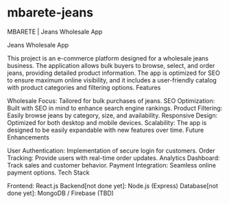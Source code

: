 # mbarete-jeans
MBARETE | Jeans Wholesale App

Jeans Wholesale App

This project is an e-commerce platform designed for a wholesale jeans business. The application allows bulk buyers to browse, select, and order jeans, providing detailed product information. The app is optimized for SEO to ensure maximum online visibility, and it includes a user-friendly catalog with product categories and filtering options.
Features

Wholesale Focus: Tailored for bulk purchases of jeans.
SEO Optimization: Built with SEO in mind to enhance search engine rankings.
Product Filtering: Easily browse jeans by category, size, and availability.
Responsive Design: Optimized for both desktop and mobile devices.
Scalability: The app is designed to be easily expandable with new features over time.
Future Enhancements

User Authentication: Implementation of secure login for customers.
Order Tracking: Provide users with real-time order updates.
Analytics Dashboard: Track sales and customer behavior.
Payment Integration: Seamless online payment options.
Tech Stack

Frontend: React.js
Backend[not done yet]: Node.js (Express)
Database[not done yet]: MongoDB / Firebase (TBD)

